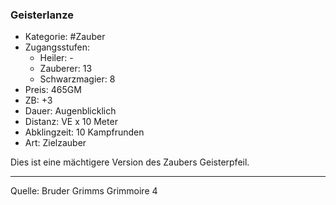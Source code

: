 ### Geisterlanze

- Kategorie: #Zauber
- Zugangsstufen:
  - Heiler: -
  - Zauberer: 13
  - Schwarzmagier: 8
- Preis: 465GM
- ZB: +3
- Dauer: Augenblicklich
- Distanz: VE x 10 Meter
- Abklingzeit: 10 Kampfrunden
- Art: Zielzauber

Dies ist eine mächtigere Version des Zaubers Geisterpfeil.

---

Quelle: Bruder Grimms Grimmoire 4

